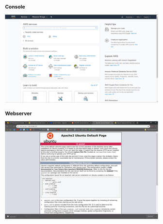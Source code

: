 ### Console
![console](./../images/awsconsole.PNG "Console")
### Webserver
![webserver](./../images/awsapache.png "Webserver")
